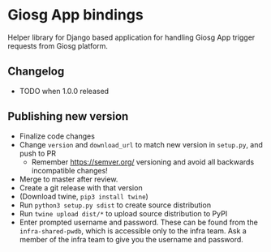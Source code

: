 # Giosg App bindings

Helper library for Django based application for handling Giosg App trigger requests from Giosg platform.

## Changelog

- TODO when 1.0.0 released

## Publishing new version

- Finalize code changes
- Change `version` and `download_url` to match new version in `setup.py`, and push to PR
  - Remember https://semver.org/ versioning and avoid all backwards incompatible changes!
- Merge to master after review.
- Create a git release with that version
- (Download twine, `pip3 install twine`)
- Run `python3 setup.py sdist` to create source distribution
- Run `twine upload dist/*` to upload source distribution to PyPI
- Enter prompted username and password. These can be found from the `infra-shared-pwdb`, which is accessible only to the infra team. Ask a member of the infra team to give you the username and password.
